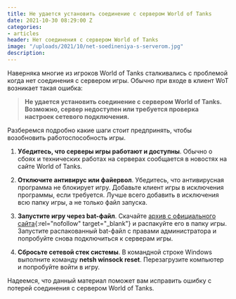 ```yaml
---
title: Не удается установить соединение с сервером World of Tanks
date: 2021-10-30 08:29:00 Z
categories:
- articles
header: Нет соединения с сервером World of Tanks
image: "/uploads/2021/10/net-soedineniya-s-serverom.jpg"
description: 
---
```


Наверняка многие из игроков World of Tanks сталкивались с проблемой когда нет соединения с сервером игры. Обычно при входе в клиент WoT возникает такая ошибка:

> **Не удается установить соединение с сервером World of Tanks. Возможно, сервер недоступен или требуется проверка настроек сетевого подключения.**

Разберемся подробно какие шаги стоит предпринять, чтобы возобновить работоспособность игры.

1. **Убедитесь, что серверы игры работают и доступны**. Обычно о сбоях и технических работах на серверах сообщается в новостях на сайте World of Tanks.

2. **Отключите антивирус или файервол**. Убедитесь, что антивирусная программа не блокирует игру. Добавьте клиент игры в исключения программы, если требуется. Лучше всего добавить в исключения всю папку игры, а не только файл запуска.

3. **Запустите игру через bat-файл**. Скачайте [архив с официального сайта](https://dl-support.gcdn.co/wot/ru/Temp/Firewall_wot.zip){:rel="nofollow" target="_blank"} и распакуйте его в папку игры. Запустите распакованный bat-файл с правами администратора и попробуйте снова подключиться к серверам игры.

4. **Сбросьте сетевой стек системы**. В командной строке Windows выполните команду **netsh winsock reset**. Перезагрузите компьютер и попробуйте войти в игру.

Надеемся, что данный материал поможет вам исправить ошибку с потерей соединения с сервером World of Tanks.